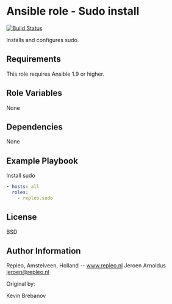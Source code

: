 Ansible role - Sudo install
====

[![Build Status](https://travis-ci.org/repleo/ansible-role-sudo.svg?branch=master)](https://travis-ci.org/repleo/ansible-role-sudo)

Installs and configures sudo.

Requirements
------------

This role requires Ansible 1.9 or higher.

Role Variables
--------------

None

Dependencies
------------

None

Example Playbook
----------------

Install sudo
```yaml
- hosts: all
  roles:
    - repleo.sudo
```

License
-------

BSD

Author Information
------------------

Repleo, Amstelveen, Holland -- www.repleo.nl 
Jeroen Arnoldus <jeroen@repleo.nl>

Original by:

Kevin Brebanov
